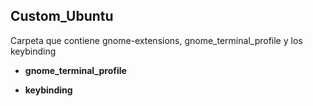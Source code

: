 ## Custom_Ubuntu

Carpeta que contiene gnome-extensions, gnome_terminal_profile y los keybinding

- **gnome_terminal_profile**

- **keybinding**
